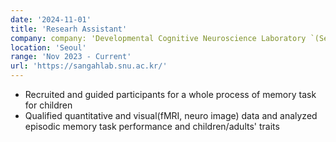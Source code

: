 ```yaml
---
date: '2024-11-01'
title: 'Researh Assistant'
company: company: 'Developmental Cognitive Neuroscience Laboratory `(Seoul National University)`'
location: 'Seoul'
range: 'Nov 2023 - Current'
url: 'https://sangahlab.snu.ac.kr/'
---
```


- Recruited and guided participants for a whole process of memory task for children  
- Qualified quantitative and visual(fMRI, neuro image) data and analyzed episodic memory task performance and children/adults' traits
